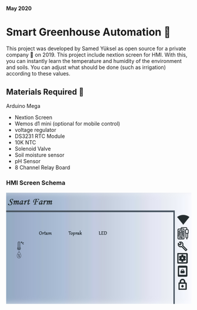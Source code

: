 #### May 2020
# Smart Greenhouse Automation :herb:
This project was developed by Samed Yüksel as open source for a private company :office: on 2019. This project include nextion screen for HMI. With this, you can instantly learn the temperature and humidity of the environment and soils. You can adjust what should be done (such as irrigation) according to these values.

## Materials Required :wrench:
Arduino Mega
* Nextion Screen
* Wemos d1 mini (optional for mobile control)
* voltage regulator
* DS3231 RTC Module
* 10K NTC
* Solenoid Valve
* Soil moisture sensor
* pH Sensor
* 8 Channel Relay Board

### HMI Screen Schema
![HMI](/images/menu.jpg)

